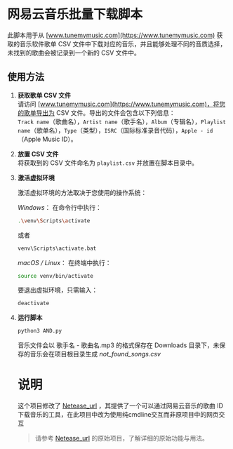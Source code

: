 # 网易云音乐批量下载脚本

此脚本用于从 [www.tunemymusic.com](https://www.tunemymusic.com) 获取的音乐软件歌单 CSV 文件中下载对应的音乐，并且能够处理不同的音质选择，未找到的歌曲会被记录到一个新的 CSV 文件中。

## 使用方法

1. **获取歌单 CSV 文件**  
   请访问 [www.tunemymusic.com](https://www.tunemymusic.com)，将您的歌单导出为 CSV 文件。导出的文件会包含以下列信息：  
   `Track name`（歌曲名），`Artist name`（歌手名），`Album`（专辑名），`Playlist name`（歌单名），`Type`（类型），`ISRC`（国际标准录音代码），`Apple - id`（Apple Music ID）。  
   
2. **放置 CSV 文件**  
   将获取到的 CSV 文件命名为 `playlist.csv` 并放置在脚本目录中。

3. **激活虚拟环境**

    激活虚拟环境的方法取决于您使用的操作系统：

    *Windows*： 在命令行中执行：
    ```bash
    .\venv\Scripts\activate
    ```
    或者
    ```bash
    venv\Scripts\activate.bat
    ```
    *macOS / Linux*： 在终端中执行：
    ```bash
    source venv/bin/activate
    ```
    要退出虚拟环境，只需输入：
    ```bash
    deactivate
    ```
3. **运行脚本**
    ```bash
    python3 AND.py
    ```
    音乐文件会以 歌手名 - 歌曲名.mp3 的格式保存在 Downloads 目录下，未保存的音乐会在项目根目录生成 *not_found_songs.csv*
    # 说明
    这个项目修改了
    [Netease_url](https://github.com/Suxiaoqinx/Netease_url) ，其提供了一个可以通过网易云音乐的歌曲 ID 下载音乐的工具，在此项目中改为使用纯cmdline交互而非原项目中的网页交互

    > 请参考 [Netease_url](https://github.com/Suxiaoqinx/Netease_url) 的原始项目，了解详细的原始功能与用法。
